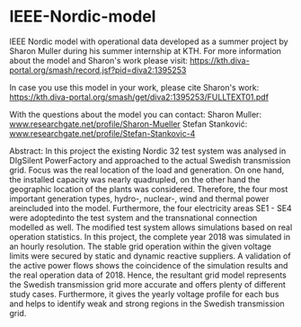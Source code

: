 # IEEE-Nordic-model
IEEE Nordic model with operational data developed as a summer project by Sharon Muller during his summer internship at KTH. For more information about the model and Sharon's work please visit:
https://kth.diva-portal.org/smash/record.jsf?pid=diva2:1395253

In case you use this model in your work, please cite Sharon's work:
https://kth.diva-portal.org/smash/get/diva2:1395253/FULLTEXT01.pdf

With the questions about the model you can contact:
Sharon Muller:     www.researchgate.net/profile/Sharon-Mueller
Stefan Stanković:  www.researchgate.net/profile/Stefan-Stankovic-4 

Abstract:
In this project the existing Nordic 32 test system was analysed in DIgSilent PowerFactory and
approached to the actual Swedish transmission grid. Focus was the real location of the load and
generation. On one hand, the installed capacity was nearly quadrupled, on the other hand the geographic
location of the plants was considered. Therefore, the four most important generation types, hydro-,
nuclear-, wind and thermal power areincluded into the model. Furthermore, the four electricity areas
SE1 - SE4 were adoptedinto the test system and the transnational connection modelled as well. The
modified test system allows simulations based on real operation statistics. In this project, the complete
year 2018 was simulated in an hourly resolution. The stable grid operation within the given voltage limits
were secured by static and dynamic reactive suppliers. A validation of the active power flows shows the
coincidence of the simulation results and the real operation data of 2018. Hence, the resultant grid model
represents the Swedish transmission grid more accurate and offers plenty of different study
cases. Furthermore, it gives the yearly voltage profile for each bus and helps to identify weak and strong
regions in the Swedish transmission grid.
